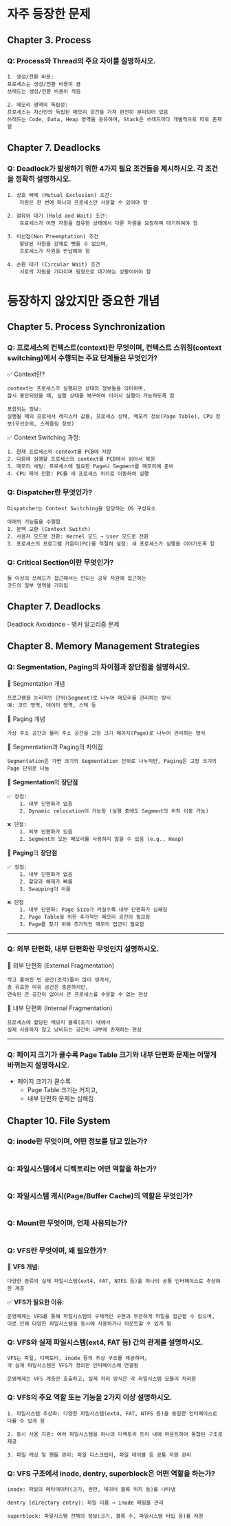 # 자주 등장한 문제
## Chapter 3. Process
### Q: Process와 Thread의 주요 차이를 설명하시오. 
~~~
1. 생성/전환 비용:
프로세스는 생성/전환 비용이 큼
쓰레드는 생성/전환 비용이 작음

2. 메모리 영역의 독립성:
프로세스는 자신만의 독립된 메모리 공간을 가져 완전히 분리되어 있음
쓰레드는 Code, Data, Heap 영역을 공유하며, Stack은 쓰레드마다 개별적으로 따로 존재함
~~~

## Chapter 7. Deadlocks
### Q: Deadlock가 발생하기 위한 4가지 필요 조건들을 제시하시오. 각 조건을 정확히 설명하시오.
~~~
1. 상호 배제 (Mutual Exclusion) 조건:
    자원은 한 번에 하나의 프로세스만 사용할 수 있어야 함

2. 점유와 대기 (Hold and Wait) 조건:
    프로세스가 어떤 자원을 점유한 상태에서 다른 자원을 요청하며 대기하여야 함

3. 비선점(Non Preemptation) 조건
    할당된 자원을 강제로 뺏을 수 없으며,
    프로세스가 자원을 반납해야 함

4. 순환 대기 (Circular Wait) 조건
    서로의 자원을 기다리며 원형으로 대기하는 상황이어야 함
~~~

# 등장하지 않았지만 중요한 개념

## Chapter 5. Process Synchronization

### Q: 프로세스의 컨텍스트(context)란 무엇이며, 컨텍스트 스위칭(context switching)에서 수행되는 주요 단계들은 무엇인가?
✅ Context란?  
~~~
context는 프로세스가 실행되던 상태의 정보들을 의미하며,
잠시 중단되었을 때, 실행 상태를 복구하여 이어서 실행이 가능하도록 함

포함되는 정보:
실행될 때의 프로세서 레지스터 값들, 프로세스 상태, 메모리 정보(Page Table), CPU 정보(우선순위, 스케줄링 정보)
~~~

✅ Context Switching 과정:  
~~~
1. 현재 프로세스의 context를 PCB에 저장
2. 다음에 실행할 프로세스의 context를 PCB에서 읽어서 복원
3. 메모리 세팅: 프로세스에 필요한 Page나 Segment를 메모리에 준비
4. CPU 제어 전환: PC를 새 프로세스 위치로 이동하여 실행
~~~

### Q: Dispatcher란 무엇인가?
~~~
Dispatcher는 Context Switching을 담당하는 OS 구성요소

아래의 기능들을 수행함
1. 문맥 교환 (Context Switch)
2. 사용자 모드로 전환: Kernel 모드 → User 모드로 전환
3. 프로세스의 프로그램 카운터(PC)를 적절히 설정: 새 프로세스가 실행을 이어가도록 함
~~~

### Q: Critical Section이란 무엇인가?
~~~
둘 이상의 쓰레드가 접근해서는 안되는 공유 자원에 접근하는
코드의 일부 영역을 가리킴
~~~

## Chapter 7. Deadlocks
Deadlock Avoidance - 뱅커 알고리즘 문제  

## Chapter 8. Memory Management Strategies
### Q: Segmentation, Paging의 차이점과 장단점을 설명하시오.
📌 Segmentation 개념  
~~~
프로그램을 논리적인 단위(Segment)로 나누어 메모리를 관리하는 방식
예: 코드 영역, 데이터 영역, 스택 등
~~~

📌 Paging 개념  
~~~
가상 주소 공간과 물리 주소 공간을 고정 크기 페이지(Page)로 나누어 관리하는 방식
~~~

🎯 Segmentation과 Paging의 차이점  
~~~
Segmentation은 가변 크기의 Segmentation 단위로 나누지만, Paging은 고정 크기의 Page 단위로 나눔
~~~

🎯 **Segmentation**의 **장단점**  
~~~
✅ 장점:
    1. 내부 단편화가 없음
    2. Dynamic relocation이 가능함 (실행 중에도 Segment의 위치 이동 가능)

❌ 단점:
    1. 외부 단편화가 있음
    2. Segment의 모든 메모리를 사용하지 않을 수 있음 (e.g., Heap)
~~~

🎯 **Paging**의 **장단점**  
~~~
✅ 장점:
    1. 내부 단편화가 없음
    2. 할당과 해제가 빠름
	3. Swapping이 쉬움

❌ 단점 
    1. 내부 단편화: Page Size가 커질수록 내부 단편화가 심해짐
    2. Page Table을 위한 추가적인 메모리 공간이 필요함
    3. Page를 찾기 위해 추가적인 메모리 접근이 필요함
~~~

-----

### Q: 외부 단편화, 내부 단편화란 무엇인지 설명하시오.

🎯 외부 단편화 (External Fragmentation)  
~~~
작고 흩어진 빈 공간(조각)들이 많이 생겨서,
총 유효한 여유 공간은 충분하지만,
연속된 큰 공간이 없어서 큰 프로세스를 수용할 수 없는 현상
~~~

🎯 내부 단편화 (Internal Fragmentation)  
~~~
프로세스에 할당된 메모리 블록(조각) 내에서
실제 사용하지 않고 낭비되는 공간이 내부에 존재하는 현상
~~~

-----

### Q: 페이지 크기가 클수록 Page Table 크기와 내부 단편화 문제는 어떻게 바뀌는지 설명하시오.

* 페이지 크기가 클수록
    * Page Table 크기는 커지고,
    * 내부 단편화 문제는 심해짐

## Chapter 10. File System
### Q: inode란 무엇이며, 어떤 정보를 담고 있는가?
~~~
~~~

### Q: 파일시스템에서 디렉토리는 어떤 역할을 하는가?
~~~
~~~

### Q: 파일시스템 캐시(Page/Buffer Cache)의 역할은 무엇인가?
~~~
~~~

### Q: Mount란 무엇이며, 언제 사용되는가?
~~~
~~~

### Q: VFS란 무엇이며, 왜 필요한가?
📌 **VFS 개념:**  
~~~
다양한 종류의 실제 파일시스템(ext4, FAT, NTFS 등)을 하나의 공통 인터페이스로 추상화한 계층
~~~

✅ **VFS가 필요한 이유:**
~~~
운영체제는 VFS를 통해 파일시스템의 구체적인 구현과 무관하게 파일을 접근할 수 있으며,
이로 인해 다양한 파일시스템을 동시에 사용하거나 마운트할 수 있게 됨
~~~

### Q: VFS와 실제 파일시스템(ext4, FAT 등) 간의 관계를 설명하시오.
~~~
VFS는 파일, 디렉토리, inode 등의 추상 구조를 제공하며,
각 실제 파일시스템은 VFS가 정의한 인터페이스에 연결됨

운영체제는 VFS 계층만 호출하고, 실제 처리 방식은 각 파일시스템 모듈이 처리함
~~~

### Q: VFS의 주요 역할 또는 기능을 2가지 이상 설명하시오.
~~~
1. 파일시스템 추상화: 다양한 파일시스템(ext4, FAT, NTFS 등)을 동일한 인터페이스로 다룰 수 있게 함

2. 동시 사용 지원: 여러 파일시스템을 하나의 디렉토리 트리 내에 마운트하여 통합된 구조로 제공

3. 파일 캐싱 및 핸들 관리: 파일 디스크립터, 파일 테이블 등 공통 자원 관리
~~~

### Q: VFS 구조에서 inode, dentry, superblock은 어떤 역할을 하는가?
~~~
inode: 파일의 메타데이터(크기, 권한, 데이터 블록 위치 등)를 나타냄

dentry (directory entry): 파일 이름 ↔ inode 매핑을 관리

superblock: 파일시스템 전체의 정보(크기, 블록 수, 파일시스템 타입 등)를 저장
~~~
